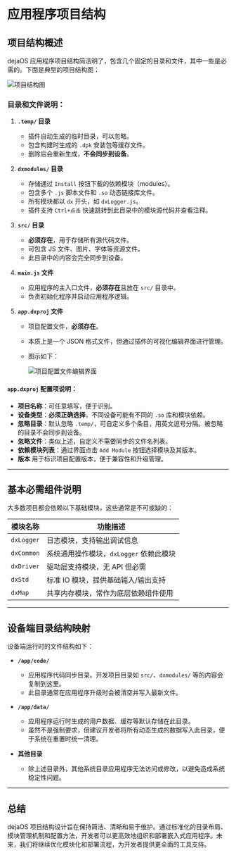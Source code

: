 # 应用程序项目结构

## 项目结构概述

dejaOS 应用程序项目结构简洁明了，包含几个固定的目录和文件，其中一些是必需的。下面是典型的项目结构图：

![项目结构图](/img/project-1.png)

### 目录和文件说明：

1. **`.temp/` 目录**

   - 插件自动生成的临时目录，可以忽略。
   - 包含构建时生成的 `.dpk` 安装包等缓存文件。
   - 删除后会重新生成，**不会同步到设备**。

2. **`dxmodules/` 目录**

   - 存储通过 `Install` 按钮下载的依赖模块（modules）。
   - 包含多个 `.js` 脚本文件和 `.so` 动态链接库文件。
   - 所有模块都以 `dx` 开头，如 `dxLogger.js`。
   - 插件支持 `Ctrl+点击` 快速跳转到此目录中的模块源代码并查看注释。

3. **`src/` 目录**

   - **必须存在**，用于存储所有源代码文件。
   - 可包含 JS 文件、图片、字体等资源文件。
   - 此目录中的内容会完全同步到设备。

4. **`main.js` 文件**

   - 应用程序的主入口文件，**必须存在**且放在 `src/` 目录中。
   - 负责初始化程序并启动应用程序逻辑。

5. **`app.dxproj` 文件**

   - 项目配置文件，**必须存在**。
   - 本质上是一个 JSON 格式文件，但通过插件的可视化编辑界面进行管理。
   - 图示如下：

     ![项目配置文件编辑界面](/img/project-2.png)

#### `app.dxproj` 配置项说明：

- **项目名称**：可任意填写，便于识别。
- **设备类型**：**必须正确选择**，不同设备可能有不同的 `.so` 库和模块依赖。
- **忽略目录**：默认忽略 `.temp/`，可自定义多个条目，用英文逗号分隔。被忽略的目录不会同步到设备。
- **忽略文件**：类似上述，自定义不需要同步的文件名列表。
- **依赖模块列表**：通过界面点击 `Add Module` 按钮选择模块及其版本。
- **版本** 用于标识项目配置版本，便于兼容性和升级管理。

---

## 基本必需组件说明

大多数项目都会依赖以下基础模块，这些通常是不可或缺的：

| 模块名称   | 功能描述                                |
| ---------- | --------------------------------------- |
| `dxLogger` | 日志模块，支持输出调试信息              |
| `dxCommon` | 系统通用操作模块，`dxLogger` 依赖此模块 |
| `dxDriver` | 驱动层支持模块，无 API 但必需           |
| `dxStd`    | 标准 IO 模块，提供基础输入/输出支持     |
| `dxMap`    | 共享内存模块，常作为底层依赖组件使用    |

---

## 设备端目录结构映射

设备端运行时的文件结构如下：

- **`/app/code/`**

  - 应用程序代码同步目录。开发项目目录如 `src/`、`dxmodules/` 等的内容会复制到这里。
  - 此目录通常在应用程序升级时会被清空并写入最新文件。

- **`/app/data/`**

  - 应用程序运行时生成的用户数据、缓存等默认存储在此目录。
  - 虽然不是强制要求，但建议开发者将所有动态生成的数据写入此目录，便于系统在重置时统一清理。

- **其他目录**
  - 除上述目录外，其他系统目录应用程序无法访问或修改，以避免造成系统稳定性问题。

---

## 总结

dejaOS 项目结构设计旨在保持简洁、清晰和易于维护。通过标准化的目录布局、模块管理机制和配置方法，开发者可以更高效地组织和部署嵌入式应用程序。未来，我们将继续优化模块化和部署流程，为开发者提供更全面的工具支持。
